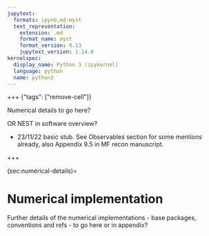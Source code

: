 ```yaml
---
jupytext:
  formats: ipynb,md:myst
  text_representation:
    extension: .md
    format_name: myst
    format_version: 0.13
    jupytext_version: 1.14.0
kernelspec:
  display_name: Python 3 (ipykernel)
  language: python
  name: python3
---
```


+++ {"tags": ["remove-cell"]}

Numerical details to go here?

OR NEST in software overview?

- 23/11/22 basic stub. See Observables section for some mentions already, also Appendix 9.5 in MF recon manuscript.

+++

(sec:numerical-details)=
# Numerical implementation

Further details of the numerical implementations - base packages, conventions and refs - to go here or in appendix?

```{code-cell} ipython3

```
